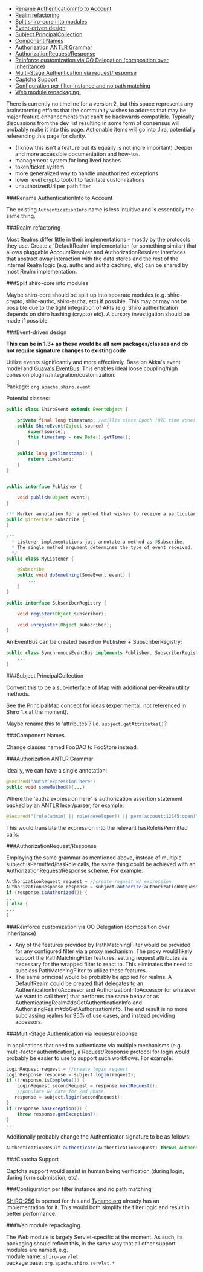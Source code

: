 
*   [Rename AuthenticationInfo to Account](#Version2Brainstorming-RenameAuthenticationInfotoAccount)
*   [Realm refactoring](#Version2Brainstorming-Realmrefactoring)
*   [Split shiro-core into modules](#Version2Brainstorming-Splitshirocoreintomodules)
*   [Event-driven design](#Version2Brainstorming-Eventdrivendesign)
*   [Subject PrincipalCollection](#Version2Brainstorming-SubjectPrincipalCollection)
*   [Component Names](#Version2Brainstorming-ComponentNames)
*   [Authorization ANTLR Grammar](#Version2Brainstorming-AuthorizationANTLRGrammar)
*   [AuthorizationRequest/Response](#Version2Brainstorming-AuthorizationRequest%2FResponse)
*   [Reinforce customization via OO Delegation (composition over inheritance)](#Version2Brainstorming-ReinforcecustomizationviaOODelegation%28compositionoverinheritance%29)
*   [Multi-Stage Authentication via request/response](#Version2Brainstorming-MultiStageAuthenticationviarequest%2Fresponse)
*   [Captcha Support](#Version2Brainstorming-CaptchaSupport)
*   [Configuration per filter instance and no path matching](#Version2Brainstorming-Configurationperfilterinstanceandnopathmatching)
*   [Web module repackaging.](#Version2Brainstorming-Webmodulerepackaging.)

There is currently no timeline for a version 2, but this space represents any brainstorming efforts that the community wishes to address that may be major feature enhancements that can't be backwards compatible. Typically discussions from the dev list resulting in some form of consensus will probably make it into this page. Actionable items will go into Jira, potentially referencing this page for clarity.

*   (I know this isn't a feature but its equally is not more important) Deeper and more accessible documentation and how-tos.
*   management system for long lived hashes
*   token/ticket system
*   more generalized way to handle unauthorized exceptions
*   lower level crypto toolkit to facilitate customizations
*   unauthorizedUrl per path filter

<a name="Version2Brainstorming-RenameAuthenticationInfotoAccount"></a>
###Rename AuthenticationInfo to Account

The existing `AuthenticationInfo` name is less intuitive and is essentially the same thing.

<a name="Version2Brainstorming-Realmrefactoring"></a>
###Realm refactoring

Most Realms differ little in their implementations - mostly by the protocols they use. Create a 'DefaultRealm' implementation (or something similar) that allows pluggable AccountResolver and AuthorizationResolver interfaces that abstract away interaction with the data stores and the rest of the internal Realm logic (e.g. authc and authz caching, etc) can be shared by most Realm implementation.

<a name="Version2Brainstorming-Splitshirocoreintomodules"></a>
###Split shiro-core into modules

Maybe shiro-core should be split up into separate modules (e.g. shiro-crypto, shiro-authc, shiro-authz, etc) if possible. This may or may not be possible due to the tight integration of APIs (e.g. Shiro authentication depends on shiro hashing (crypto) etc). A cursory investigation should be made if possible.

<a name="Version2Brainstorming-Eventdrivendesign"></a>
###Event-driven design

**This can be in 1.3+ as these would be all new packages/classes and do not require signature changes to existing code**

Utilize events significantly and more effectively. Base on Akka's event model and [Guava's EventBus](http://code.google.com/p/guava-libraries/wiki/EventBusExplained). This enables ideal loose coupling/high cohesion plugins/integration/customization.

Package: `org.apache.shiro.event`

Potential classes:

``` java
public class ShiroEvent extends EventObject {

    private final long timestamp; //millis since Epoch (UTC time zone). 
    public ShiroEvent(Object source) {
        super(source);
        this.timestamp = new Date().getTime();
    }

    public long getTimestamp() {
        return timestamp;
    }
}
```

``` java

public interface Publisher {

    void publish(Object event);
}
```

``` java
/** Marker annotation for a method that wishes to receive a particular event instance. */
public @interface Subscribe {
}
```

``` java
/** 
  * Listener implementations just annotate a method as @Subscribe.  
  * The single method argument determines the type of event received.
  */
public class MyListener {

    @Subscribe
    public void doSomething(SomeEvent event) {
        ...
    }
}
```

``` java
public interface SubscriberRegistry {

    void register(Object subscriber);

    void unregister(Object subscriber);
}
```

An EventBus can be created based on Publisher + SubscriberRegistry:

``` java
public class SynchronousEventBus implements Publisher, SubscriberRegistry {
    ...
}
```

<a name="Version2Brainstorming-SubjectPrincipalCollection"></a>
###Subject PrincipalCollection

Convert this to be a sub-interface of Map with additional per-Realm utility methods.

See the [PrincipalMap](https://github.com/apache/shiro/blob/master/core/src/main/java/org/apache/shiro/subject/PrincipalMap.java) concept for ideas (experimental, not referenced in Shiro 1.x at the moment).

Maybe rename this to 'attributes'? i.e. `subject.getAttributes()`?

<a name="Version2Brainstorming-ComponentNames"></a>
###Component Names

Change classes named FooDAO to FooStore instead.

<a name="Version2Brainstorming-AuthorizationANTLRGrammar"></a>
###Authorization ANTLR Grammar

Ideally, we can have a single annotation:

``` java
@Secured("authz expression here")
public void someMethod(){...}
```

Where the 'authz expression here' is authorization assertion statement backed by an ANTLR lexer/parser, for example:

``` java
@Secured("(role(admin) || role(developer)) || perm(account:12345:open)")
```

This would translate the expression into the relevant hasRole/isPermitted calls.

<a name="Version2Brainstorming-AuthorizationRequest%2FResponse"></a>
###AuthorizationRequest/Response

Employing the same grammar as mentioned above, instead of multiple subject.isPermitted/hasRole calls, the same thing could be achieved with an AuthorizationRequest/Response scheme. For example:

``` java
AuthorizationRequest request = //create request w/ expression
AuthorizationResponse response = subject.authorize(authorizationRequest);
if (response.isAuthorized()) {
...
} else {
...
}
```

<a name="Version2Brainstorming-ReinforcecustomizationviaOODelegation%28compositionoverinheritance%29"></a>
###Reinforce customization via OO Delegation (composition over inheritance)

*   Any of the features provided by PathMatchingFilter would be provided for any configured filter via a proxy mechanism. The proxy would likely support the PathMatchingFilter features, setting request attributes as necessary for the wrapped filter to react to. This eliminates the need to subclass PathMatchingFilter to utilize these features.
*   The same principal would be probably be applied for realms. A DefaultRealm could be created that delegates to an AuthenticationInfoAccessor and AuthorizationInfoAccessor (or whatever we want to call them) that performs the same behavior as AuthenticatingRealm#doGetAuthenticationInfo and AuthorizingRealm#doGetAuthorizationInfo. The end result is no more subclassing realms for 95% of use cases, and instead providing accessors.

<a name="Version2Brainstorming-MultiStageAuthenticationviarequest%2Fresponse"></a>
###Multi-Stage Authentication via request/response

In applications that need to authenticate via multiple mechanisms (e.g. multi-factor authentication), a Request/Response protocol for login would probably be easier to use to support such workflows. For example:

``` java
LoginRequest request = //create login request 
LoginResponse response = subject.login(request);
if (!response.isComplete()) {
    LoginRequest secondRequest = response.nextRequest();
    //populate w/ data for 2nd phase
   response = subject.login(secondRequest);
}
if (response.hasException()) {
    throw response.getException();
}
...
```

Additionally probably change the Authenticator signature to be as follows:

``` java
AuthenticationResult authenticate(AuthenticationRequest) throws AuthenticationException;
```

<a name="Version2Brainstorming-CaptchaSupport"></a>
###Captcha Support

Captcha support would assist in human being verification (during login, during form submission, etc).

<a name="Version2Brainstorming-Configurationperfilterinstanceandnopathmatching"></a>
###Configuration per filter instance and no path matching

<a name="Version2Brainstorming-filterperinstance"></a>
[SHIRO-256](https://issues.apache.org/jira/browse/SHIRO-256) is opened for this and [Tynamo.org](http://tynamo.org) already has an implementation for it. This would both simplify the filter logic and result in better performance.

<a name="Version2Brainstorming-Webmodulerepackaging."></a>
###Web module repackaging.

The Web module is largely Servlet-specific at the moment. As such, its packaging should reflect this, in the same way that all other support modules are named, e.g.  
module name: `shiro-servlet`  
package base: `org.apache.shiro.servlet.*`